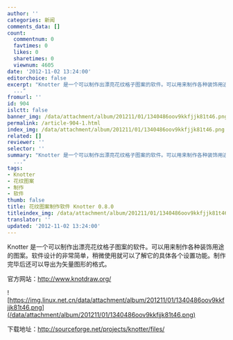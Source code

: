 ```yaml
---
author: ''
categories: 新闻
comments_data: []
count:
  commentnum: 0
  favtimes: 0
  likes: 0
  sharetimes: 0
  viewnum: 4605
date: '2012-11-02 13:24:00'
editorchoice: false
excerpt: "Knotter 是一个可以制作出漂亮花纹格子图案的软件。可以用来制作各种装饰用途的图案。软件设计的非常简单，稍微使用就可以了解它的具体各个设置功能。制作完毕后还可以导出为矢量图形的格式。\r\n官方网站：http://www.
  ..."
fromurl: ''
id: 904
islctt: false
banner_img: /data/attachment/album/201211/01/1340486oov9kkfjjk81t46.png
permalink: /article-904-1.html
index_img: /data/attachment/album/201211/01/1340486oov9kkfjjk81t46.png
related: []
reviewer: ''
selector: ''
summary: "Knotter 是一个可以制作出漂亮花纹格子图案的软件。可以用来制作各种装饰用途的图案。软件设计的非常简单，稍微使用就可以了解它的具体各个设置功能。制作完毕后还可以导出为矢量图形的格式。\r\n官方网站：http://www.
  ..."
tags:
- Knotter
- 花纹图案
- 制作
- 软件
thumb: false
title: 花纹图案制作软件 Knotter 0.8.0
titleindex_img: /data/attachment/album/201211/01/1340486oov9kkfjjk81t46.png
translator: ''
updated: '2012-11-02 13:24:00'
---
```


Knotter 是一个可以制作出漂亮花纹格子图案的软件。可以用来制作各种装饰用途的图案。软件设计的非常简单，稍微使用就可以了解它的具体各个设置功能。制作完毕后还可以导出为矢量图形的格式。


官方网站：<http://www.knotdraw.org/>


![https://img.linux.net.cn/data/attachment/album/201211/01/1340486oov9kkfjjk81t46.png](/data/attachment/album/201211/01/1340486oov9kkfjjk81t46.png)


下载地址：<http://sourceforge.net/projects/knotter/files/>